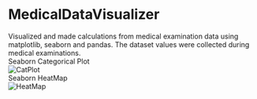 # MedicalDataVisualizer
Visualized and made calculations from medical examination data using matplotlib, seaborn and pandas. The dataset values were collected during medical examinations.
<br>
Seaborn Categorical Plot <br>
![CatPlot](https://github.com/Radhika007/MedicalDataVisualizer/assets/37405390/1b28778f-bffb-4783-a0a6-9b7c106b4b77)
<br>
Seaborn HeatMap <br>
![HeatMap](https://github.com/Radhika007/MedicalDataVisualizer/assets/37405390/23c61295-c221-47ad-b94f-2da2efaec858)
<br>
